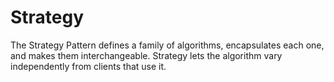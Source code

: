 # Strategy

The Strategy Pattern defines a family of algorithms, encapsulates each one, and makes them interchangeable. Strategy lets the algorithm vary independently from clients that use it.
